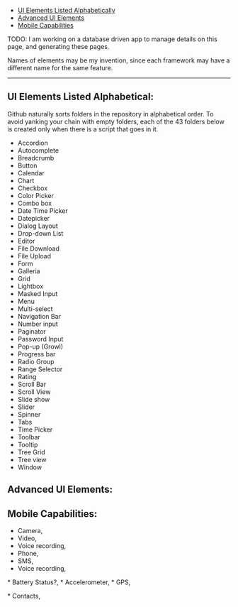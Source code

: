 * <a href="#Alphabetically"> UI Elements Listed Alphabetically</a>
* <a href="#AdvancedUIFeatures"> Advanced UI Elements</a>
* <a href="#MobileCapabilities"> Mobile Capabilities</a>

TODO: I am working on a database driven app to manage details on this page, and generating these pages.

Names of elements may be my invention, since each framework may have a different name for the same feature.

<hr />

## <a name="Alphabetically"></a> UI Elements Listed Alphabetical:

Github naturally sorts folders in the repository in alphabetical order.
To avoid yanking your chain with empty folders, each of the 43 folders below
is created only when there is a script that goes in it.

*	Accordion
*	Autocomplete
*	Breadcrumb
*	Button
*	Calendar
*	Chart
*	Checkbox
*	Color Picker
*	Combo box
*	Date Time Picker
*	Datepicker
*	Dialog Layout
*	Drop-down List
*	Editor
*	File Download
*	File Upload
*	Form
*	Galleria
*	Grid
*	Lightbox
*	Masked Input
*	Menu
*	Multi-select
*	Navigation Bar
*	Number input
*	Paginator
*	Password Input
*	Pop-up (Growl)
*	Progress bar
*	Radio Group
*	Range Selector
*	Rating
*	Scroll Bar
*	Scroll View
*	Slide show
*	Slider
*	Spinner
*	Tabs
*	Time Picker
*	Toolbar
*	Tooltip
*	Tree Grid
*	Tree view
*	Window

## <a name="AdvancedUIFeatures"></a> Advanced UI Elements:
 
 
## <a name="MobileCapabilities"></a> Mobile Capabilities:
 
 * Camera, 
 * Video, 
 * Voice recording,
 * Phone,
 * SMS, 
 * Voice recording,
<p> 
 * Battery Status?,
 * Accelerometer,
 * GPS,
 <p>
 * Contacts,
 

